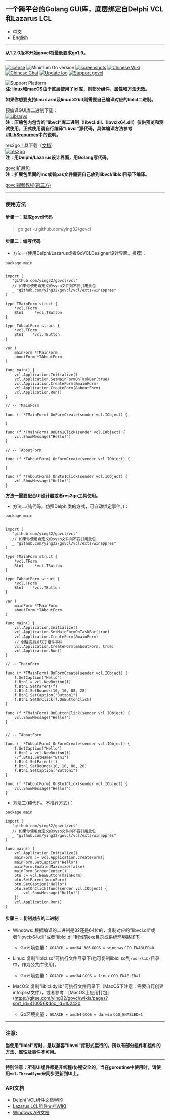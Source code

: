 ## 一个跨平台的Golang GUI库，底层绑定自Delphi VCL和Lazarus LCL  

* 中文   
* [English](README.en-US.md)   

----

**从1.2.0版本开始govcl将最低要求go1.9。**  

----

[![license](https://img.shields.io/badge/开源协议-Apache%20License%202.0-green.svg)](https://github.com/ying32/govcl/blob/master/LICENSE)
![Minimum Go version](https://img.shields.io/badge/最低Go版本-1.9.0-green.svg)
[![screenshots](https://img.shields.io/badge/例程截图-查看-green.svg)](https://github.com/ying32/govcl/tree/master/Screenshot)
[![Chinese Wiki](https://img.shields.io/badge/维基-中文WIKI-green.svg)](https://gitee.com/ying32/govcl/wikis/pages)
[![Chinese Chat](https://img.shields.io/badge/QQ群-点击加入：263106281-red.svg)](https://jq.qq.com/?_wv=1027&k=5Sv7Qiq)
[![Update log](https://img.shields.io/badge/更新日志-查看-blue.svg)](https://github.com/ying32/govcl/wiki/%E6%9B%B4%E6%96%B0%E6%97%A5%E5%BF%97(What's-new))
[![Support govcl](https://img.shields.io/badge/支持govcl-赞助作者-blueviolet.svg)](https://z-kit.cc/sponsor.html)  

![Support Platform](https://img.shields.io/badge/支持的平台-Windows%20%7C%20Linux%20%7C%20Mac%20OS-green.svg)  
**注: linux和macOS由于底层使用了lcl库，则部分组件、属性和方法无效。**

**如果你想要支持linux arm及linux 32bit则需要自己编译对应的liblcl二进制。**   


预编译GUI库二进制下载：     
[![Librarys](https://img.shields.io/github/downloads/ying32/govcl/latest/Librarys-1.2.7.zip.svg)](https://github.com/ying32/govcl/releases/download/v1.2.7/Librarys-1.2.7.zip)  
**注：压缩包内包含的“libvcl”库二进制（libvcl.dll、libvclx64.dll）仅供预览和测试使用。正式使用请自行编译“libvcl”源代码，具体编译方法参考[UILIbSrcources](UILibSources/README.md)中的说明。**  


res2go工具下载（[文档](Tools/res2go)）  
[![res2go](https://img.shields.io/badge/downloads-res2go%201.0.17-blue.svg)](https://github.com/ying32/govcl/releases/download/v1.2.7/res2go-1.0.17.zip)  
**注：用Delphi/Lazarus设计界面，用Golang写代码。**     
  
[govcl扩展包](https://github.com/ying32/exts)  
**注：扩展包里面的inc或者pas文件需要自己放到libvcl/liblcl目录下编译。**    

[govcl视频教程(第三方)](https://video.0-w.cc/videos/1)   

---
### 使用方法  

#### 步骤一：获取govcl代码  

> go get -u github.com/ying32/govcl  

#### 步骤二：编写代码    

* 方法一(使用Delphi/Lazarus或者GoVCLDesigner设计界面。推荐)：  

```golang
package main


import (
   "github.com/ying32/govcl/vcl"
   // 如果你使用自定义的syso文件则不要引用此包
   _ "github.com/ying32/govcl/vcl/exts/winappres"
)

type TMainForm struct {
    *vcl.TForm
    Btn1     *vcl.TButton
}

type TAboutForm struct {
    *vcl.TForm
    Btn1    *vcl.TButton
}

var (
    mainForm *TMainForm
    aboutForm *TAboutForm
)

func main() {
    vcl.Application.Initialize()
    vcl.Application.SetMainFormOnTaskBar(true)
    vcl.Application.CreateForm(&mainForm)
    vcl.Application.CreateForm(&aboutForm)
    vcl.Application.Run()
}

// -- TMainForm

func (f *TMainForm) OnFormCreate(sender vcl.IObject) {
    
}

func (f *TMainForm) OnBtn1Click(sender vcl.IObject) {
    vcl.ShowMessage("Hello!")
}

// -- TAboutForm

func (f *TAboutForm) OnFormCreate(sender vcl.IObject) {
 
}

func (f *TAboutForm) OnBtn1Click(sender vcl.IObject) {
    vcl.ShowMessage("Hello!")
}
```
**方法一需要配合UI设计器或者res2go工具使用。**  


* 方法二(纯代码，仿照Delphi类的方式，可自动绑定事件。)：  

```golang
package main


import (
   "github.com/ying32/govcl/vcl"
   // 如果你使用自定义的syso文件则不要引用此包
   _ "github.com/ying32/govcl/vcl/exts/winappres"
)

type TMainForm struct {
    *vcl.TForm
    Btn1     *vcl.TButton
}

type TAboutForm struct {
    *vcl.TForm
    Btn1    *vcl.TButton
}

var (
    mainForm *TMainForm
    aboutForm *TAboutForm
)

func main() {
    vcl.Application.Initialize()
    vcl.Application.SetMainFormOnTaskBar(true)
    vcl.Application.CreateForm(&mainForm)
    // 创建完后关联子组件事件
    vcl.Application.CreateForm(&aboutForm, true)
    vcl.Application.Run()
}

// -- TMainForm

func (f *TMainForm) OnFormCreate(sender vcl.IObject) {
    f.SetCaption("Hello")
    f.Btn1 = vcl.NewButton(f)
    f.Btn1.SetParent(f)
    f.Btn1.SetBounds(10, 10, 88, 28)
    f.Btn1.SetCaption("Button1")
    f.Btn1.SetOnClick(f.OnButtonClick)  
}

func (f *TMainForm) OnButtonClick(sender vcl.IObject) {
    vcl.ShowMessage("Hello!")
}


// -- TAboutForm

func (f *TAboutForm) OnFormCreate(sender vcl.IObject) {
    f.SetCaption("Hello")
    f.Btn1 = vcl.NewButton(f)
    //f.Btn1.SetName("Btn1")
    f.Btn1.SetParent(f)
    f.Btn1.SetBounds(10, 10, 88, 28)
    f.Btn1.SetCaption("Button1")
}

func (f *TAboutForm) OnBtn1Click(sender vcl.IObject) {
    vcl.ShowMessage("Hello!")
}

```


* 方法三(纯代码。不推荐方式)：  

```golang
package main

import (
   "github.com/ying32/govcl/vcl"
   // 如果你使用自定义的syso文件则不要引用此包
   _ "github.com/ying32/govcl/vcl/exts/winappres"
)

func main() {
    vcl.Application.Initialize()
    mainForm := vcl.Application.CreateForm()
    mainForm.SetCaption("Hello")
    mainForm.EnabledMaximize(false)
    mainForm.ScreenCenter()
    btn := vcl.NewButton(mainForm)
    btn.SetParent(mainForm)
    btn.SetCaption("Hello")
    btn.SetOnClick(func(sender vcl.IObject) {
        vcl.ShowMessage("Hello!")
    })
    vcl.Application.Run()
}
```  


#### 步骤三：复制对应的二进制    

* Windows: 根据编译的二进制是32还是64位的，复制对应的"libvcl.dll"或者"libvclx64.dll"或者“liblcl.dll”到当前exe目录或系统环境路径下。 
  * Go环境变量： `GOARCH = amd64 386` `GOOS = windows` `CGO_ENABLED=0`   

* Linux: 复制"liblcl.so"可执行文件目录下(也可复制liblcl.so到`/usr/lib/`目录中，作为公共库使用)。  
  * Go环境变量： `GOARCH = amd64` `GOOS = linux` `CGO_ENABLED=1`

* MacOS: 复制"liblcl.dylib"可执行文件目录下（MacOS下注意：需要自行创建info.plist文件），或者参考：[MacOS上应用打包](https://gitee.com/ying32/govcl/wikis/pages?sort_id=410056&doc_id=102420 
  * Go环境变量： `GOARCH = amd64` `GOOS = darwin` `CGO_ENABLED=1`  


----

### 注意:  

**当使用"liblcl"库时，是以兼容"libvcl"库形式运行的，所以有部分组件和组件的方法、属性及事件不可用。**  

----

**特别注意：所有UI组件都是非线程/协程安全的，当在goroutine中使用时，请使用`vcl.ThreadSync`来同步更新到UI上。**  


### API文档

* [Delphi VCL组件文档WIKI](http://docwiki.embarcadero.com/RADStudio/Tokyo/en/Category:VCL_Reference)  
* [Lazarus LCL组件文档WIKI](http://wiki.freepascal.org/LCL_Components)  
* [Windows API文档](https://msdn.microsoft.com/zh-cn/library/ms123401.aspx)
